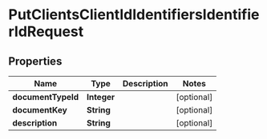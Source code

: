 
# PutClientsClientIdIdentifiersIdentifierIdRequest

## Properties
Name | Type | Description | Notes
------------ | ------------- | ------------- | -------------
**documentTypeId** | **Integer** |  |  [optional]
**documentKey** | **String** |  |  [optional]
**description** | **String** |  |  [optional]



